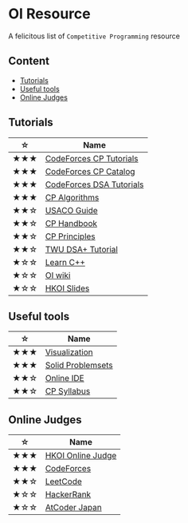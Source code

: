 # OI Resource
A felicitous list of `Competitive Programming` resource

## Content
- [Tutorials](#Tutorials)
- [Useful tools](#Useful-tools)
- [Online Judges](#Online-Judges)

## Tutorials
|☆|Name|
|-----|-----|
|★★★|[CodeForces CP Tutorials](https://codeforces.com/blog/entry/57282)
|★★★|[CodeForces CP Catalog](https://codeforces.com/catalog)|
|★★★|[CodeForces DSA Tutorials](https://codeforces.com/blog/entry/13529)|
|★★★|[CP Algorithms](https://cp-algorithms.com)|
|★★☆|[USACO Guide](https://usaco.guide)|
|★★☆|[CP Handbook](cph.pdf)
|★★☆|[CP Principles](https://www.csc.kth.se/~jsannemo/slask/main.pdf)|
|★★☆|[TWU DSA+ Tutorial](https://web.ntnu.edu.tw/~algo/)|
|★☆☆|[Learn C++](https://www.learncpp.com/)|
|★☆☆|[OI wiki](https://oi-wiki.org)|
|★☆☆|[HKOI Slides](https://hkoi.org/en/training-materials/2023/)|

## Useful tools
|☆|Name|
|-----|-----|
|★★★|[Visualization](https://visualgo.net/en)|
|★★★|[Solid Problemsets](https://cses.fi/problemset/)|
|★★☆|[Online IDE](https://ide.judge0.com/)|
|★★☆|[CP Syllabus](*Resource/Books/Syllabus.pdf)|

## Online Judges
|☆|Name|
|-----|-----|
|★★★|[HKOI Online Judge](https://judge.hkoi.org/)|
|★★★|[CodeForces](https://codeforces.com/problemset)|
|★★☆|[LeetCode](https://leetcode.com/problemset/)|
|★☆☆|[HackerRank](https://www.hackerrank.com/dashboard)|
|★☆☆|[AtCoder Japan](https://atcoder.jp/)|
